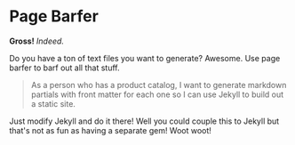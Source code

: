 # Page Barfer

**Gross!** _Indeed._

Do you have a ton of text files you want to generate? Awesome. Use page barfer to barf out all that stuff.

>As a person who has a product catalog, I want to generate markdown partials with front matter for each one so I can use Jekyll to build out a static site.

Just modify Jekyll and do it there! Well you could couple this to Jekyll but that's not as fun as having a separate gem! Woot woot!
